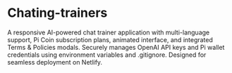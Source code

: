 # Chating-trainers
A responsive AI-powered chat trainer application with multi-language support, Pi Coin subscription plans, animated interface, and integrated Terms &amp; Policies modals. Securely manages OpenAI API keys and Pi wallet credentials using environment variables and .gitignore. Designed for seamless deployment on Netlify.
